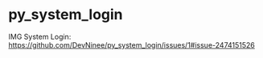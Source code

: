 # py_system_login
IMG System Login:  https://github.com/DevNinee/py_system_login/issues/1#issue-2474151526 
